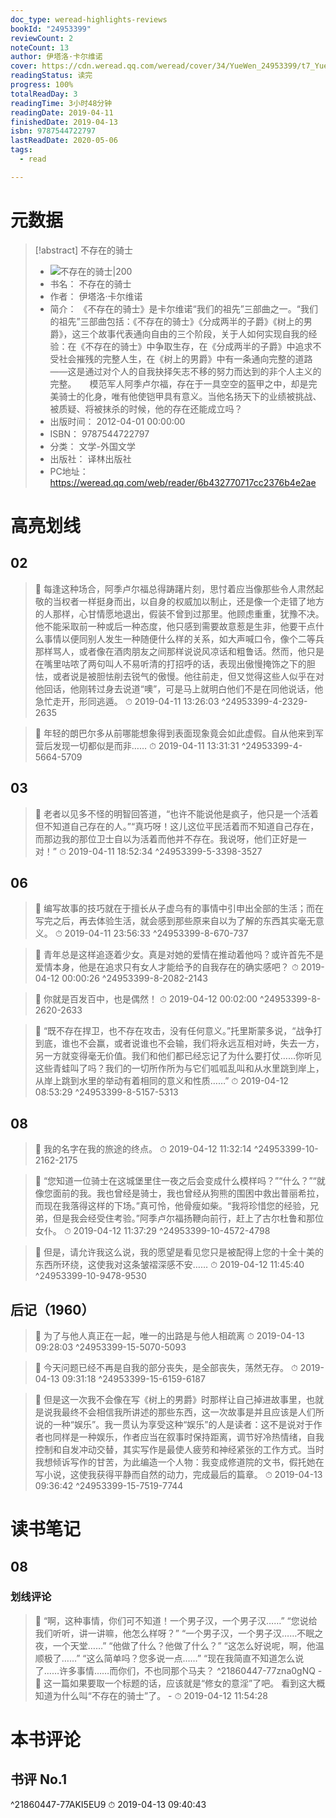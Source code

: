 ```yaml
---
doc_type: weread-highlights-reviews
bookId: "24953399"
reviewCount: 2
noteCount: 13
author: 伊塔洛·卡尔维诺
cover: https://cdn.weread.qq.com/weread/cover/34/YueWen_24953399/t7_YueWen_24953399.jpg
readingStatus: 读完
progress: 100%
totalReadDay: 3
readingTime: 3小时48分钟
readingDate: 2019-04-11
finishedDate: 2019-04-13
isbn: 9787544722797
lastReadDate: 2020-05-06
tags:
  - read

---
```

# 元数据
> [!abstract] 不存在的骑士
> - ![ 不存在的骑士|200](https://cdn.weread.qq.com/weread/cover/34/YueWen_24953399/t7_YueWen_24953399.jpg)
> - 书名： 不存在的骑士
> - 作者： 伊塔洛·卡尔维诺
> - 简介： 《不存在的骑士》是卡尔维诺“我们的祖先”三部曲之一。“我们的祖先”三部曲包括：《不存在的骑士》《分成两半的子爵》《树上的男爵》，这三个故事代表通向自由的三个阶段，关于人如何实现自我的经验：在《不存在的骑士》中争取生存，在《分成两半的子爵》中追求不受社会摧残的完整人生，在《树上的男爵》中有一条通向完整的道路——这是通过对个人的自我抉择矢志不移的努力而达到的非个人主义的完整。　　模范军人阿季卢尔福，存在于一具空空的盔甲之中，却是完美骑士的化身，唯有他使铠甲具有意义。当他名扬天下的业绩被挑战、被质疑、将被抹杀的时候，他的存在还能成立吗？
> - 出版时间： 2012-04-01 00:00:00
> - ISBN： 9787544722797
> - 分类： 文学-外国文学
> - 出版社： 译林出版社
> - PC地址：https://weread.qq.com/web/reader/6b432770717cc2376b4e2ae

# 高亮划线

## 02

> 📌 每逢这种场合，阿季卢尔福总得踌躇片刻，思忖着应当像那些令人肃然起敬的当权者一样挺身而出，以自身的权威加以制止，还是像一个走错了地方的人那样，心甘情愿地退出，假装不曾到过那里。他顾虑重重，犹豫不决。他不能采取前一种或后一种态度，他只感到需要故意惹是生非，他要干点什么事情以便同别人发生一种随便什么样的关系，如大声喊口令，像个二等兵那样骂人，或者像在酒肉朋友之间那样说说风凉话和粗鲁话。然而，他只是在嘴里咕哝了两句叫人不易听清的打招呼的话，表现出傲慢掩饰之下的胆怯，或者说是被胆怯削去锐气的傲慢。他往前走，但又觉得这些人似乎在对他回话，他刚转过身去说道“噢”，可是马上就明白他们不是在同他说话，他急忙走开，形同逃遁。 
> ⏱ 2019-04-11 13:26:03 ^24953399-4-2329-2635

> 📌 年轻的朗巴尔多从前哪能想象得到表面现象竟会如此虚假。自从他来到军营后发现一切都似是而非…… 
> ⏱ 2019-04-11 13:31:31 ^24953399-4-5664-5709

## 03

> 📌 老者以见多不怪的明智回答道，“也许不能说他是疯子，他只是一个活着但不知道自己存在的人。”“真巧呀！这儿这位平民活着而不知道自己存在，而那边我的那位卫士自以为活着而他并不存在。我说呀，他们正好是一对！” 
> ⏱ 2019-04-11 18:52:34 ^24953399-5-3398-3527

## 06

> 📌 编写故事的技巧就在于擅长从子虚乌有的事情中引申出全部的生活；而在写完之后，再去体验生活，就会感到那些原来自以为了解的东西其实毫无意义。 
> ⏱ 2019-04-11 23:56:33 ^24953399-8-670-737

> 📌 青年总是这样追逐着少女。真是对她的爱情在推动着他吗？或许首先不是爱情本身，他是在追求只有女人才能给予的自我存在的确实感吧？ 
> ⏱ 2019-04-12 00:00:26 ^24953399-8-2082-2143

> 📌 你就是百发百中，也是偶然！ 
> ⏱ 2019-04-12 00:02:00 ^24953399-8-2620-2633

> 📌 “既不存在捍卫，也不存在攻击，没有任何意义。”托里斯蒙多说，“战争打到底，谁也不会赢，或者说谁也不会输，我们将永远互相对峙，失去一方，另一方就变得毫无价值。我们和他们都已经忘记了为什么要打仗……你听见这些青蛙叫了吗？我们的一切所作所为与它们呱呱乱叫和从水里跳到岸上，从岸上跳到水里的举动有着相同的意义和性质……” 
> ⏱ 2019-04-12 08:53:29 ^24953399-8-5157-5313

## 08

> 📌 我的名字在我的旅途的终点。 
> ⏱ 2019-04-12 11:32:14 ^24953399-10-2162-2175

> 📌 “您知道一位骑士在这城堡里住一夜之后会变成什么模样吗？”“什么？”“就像您面前的我。我也曾经是骑士，我也曾经从狗熊的围困中救出普丽希拉，而现在我落得这样的下场。”真可怜，他骨瘦如柴。“我将珍惜您的经验，兄弟，但是我会经受住考验。”阿季卢尔福扬鞭向前行，赶上了古尔杜鲁和那位女仆。 
> ⏱ 2019-04-12 11:37:29 ^24953399-10-4572-4798

> 📌 但是，请允许我这么说，我的愿望是看见您只是被配得上您的十全十美的东西所环绕，这使我对这条皱褶深感不安…… 
> ⏱ 2019-04-12 11:45:40 ^24953399-10-9478-9530

## 后记（1960）

> 📌 为了与他人真正在一起，唯一的出路是与他人相疏离 
> ⏱ 2019-04-13 09:28:03 ^24953399-15-5070-5093

> 📌 今天问题已经不再是自我的部分丧失，是全部丧失，荡然无存。 
> ⏱ 2019-04-13 09:31:18 ^24953399-15-6159-6187

> 📌 但是这一次我不会像在写《树上的男爵》时那样让自己掉进故事里，也就是说我最终不会相信我所讲述的那些东西，这一次故事是并且应该是人们所说的一种“娱乐”。我一贯认为享受这种“娱乐”的人是读者：这不是说对于作者也同样是一种娱乐，作者应当在叙事时保持距离，调节好冷热情绪，自我控制和自发冲动交替，其实写作是最使人疲劳和神经紧张的工作方式。当时我想倾诉写作的甘苦，为此编造一个人物：我变成修道院的文书，假托她在写小说，这使我获得平静而自然的动力，完成最后的篇章。 
> ⏱ 2019-04-13 09:36:42 ^24953399-15-7519-7744

# 读书笔记

## 08

### 划线评论
> 📌 “啊，这种事情，你们可不知道！一个男子汉，一个男子汉……”
“您说给我们听听，讲一讲嘛，他怎么样呀？”
“一个男子汉，一个男子汉……不眠之夜，一个天堂……”
“他做了什么？他做了什么？”
“这怎么好说呢，啊，他温顺极了……”
“这么简单吗？您多说一点……”
“现在我简直不知道怎么说了……许多事情……而你们，不也同那个马夫？  ^21860447-77zna0gNQ
    - 💭 这一篇如果要取一个标题的话，应该就是“修女的意淫”了吧。
看到这大概知道为什么叫“不存在的骑士”了。
    - ⏱ 2019-04-12 11:54:28
   
# 本书评论

## 书评 No.1 
 ^21860447-77AKI5EU9
⏱ 2019-04-13 09:40:43

